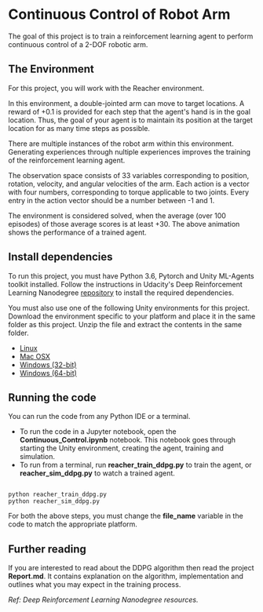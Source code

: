 # Continuous Control of Robot Arm

The goal of this project is to train a reinforcement learning agent to perform continuous control of a 2-DOF robotic arm.

## The Environment

For this project, you will work with the Reacher environment.

In this environment, a double-jointed arm can move to target locations. A reward of +0.1 is provided for each step that the agent's hand is in the goal location. Thus, the goal of your agent is to maintain its position at the target location for as many time steps as possible.

There are multiple instances of the robot arm within this environment. Generating experiences through nultiple experiences improves the training of the reinforcement learning agent.

The observation space consists of 33 variables corresponding to position, rotation, velocity, and angular velocities of the arm. Each action is a vector with four numbers, corresponding to torque applicable to two joints. Every entry in the action vector should be a number between -1 and 1.

The environment is considered solved, when the average (over 100 episodes) of those average scores is at least +30. The above animation shows the performance of a trained agent.

## Install dependencies

To run this project, you must have Python 3.6, Pytorch and Unity ML-Agents toolkit installed. Follow the instructions in Udacity's Deep Reinforcement Learning Nanodegree [repository](https://github.com/udacity/deep-reinforcement-learning#dependencies) to install the required dependencies.

You must also use one of the following Unity environments for this project. Download the environment specific to your platform and place it in the same folder as this project. Unzip the file and extract the contents in the same folder.

* [Linux](https://s3-us-west-1.amazonaws.com/udacity-drlnd/P2/Reacher/Reacher_Linux.zip)
* [Mac OSX](https://s3-us-west-1.amazonaws.com/udacity-drlnd/P2/Reacher/Reacher.app.zip)
* [Windows (32-bit)](https://s3-us-west-1.amazonaws.com/udacity-drlnd/P2/Reacher/Reacher_Windows_x86.zip)
* [Windows (64-bit)](https://s3-us-west-1.amazonaws.com/udacity-drlnd/P2/Reacher/Reacher_Windows_x86_64.zip)

## Running the code

You can run the code from any Python IDE or a terminal.

* To run the code in a Jupyter notebook, open the **Continuous_Control.ipynb** notebook. This notebook goes through starting the Unity environment, creating the agent, training and simulation.
* To run from a terminal, run **reacher_train_ddpg.py** to train the agent, or **reacher_sim_ddpg.py** to watch a trained agent.

<pre><code>
python reacher_train_ddpg.py
python reacher_sim_ddpg.py
</code></pre>

For both the above steps, you must change the **file_name** variable in the code to match the appropriate platform.

## Further reading

If you are interested to read about the DDPG algorithm then read the project **Report.md**. It contains explanation on the algorithm, implementation and outlines what you may expect in the training process.

*Ref: Deep Reinforcement Learning Nanodegree resources.*
